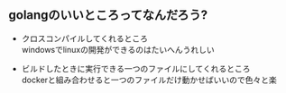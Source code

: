 ## golangのいいところってなんだろう?

- クロスコンパイルしてくれるところ  
windowsでlinuxの開発ができるのはたいへんうれしい

- ビルドしたときに実行できる一つのファイルにしてくれるところ  
dockerと組み合わせると一つのファイルだけ動かせばいいので色々と楽

